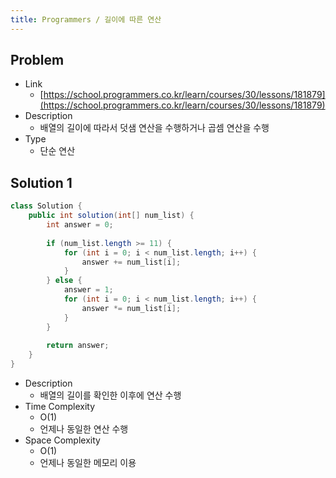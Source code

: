 ```yaml
---
title: Programmers / 길이에 따른 연산
---
```


## Problem

* Link
  * [https://school.programmers.co.kr/learn/courses/30/lessons/181879](https://school.programmers.co.kr/learn/courses/30/lessons/181879)
* Description
  * 배열의 길이에 따라서 덧샘 연산을 수행하거나 곱셈 연산을 수행
* Type
  * 단순 연산

## Solution 1

```java {caption="Solution 1", linenos=table}
class Solution {
    public int solution(int[] num_list) {
        int answer = 0;
        
        if (num_list.length >= 11) {
            for (int i = 0; i < num_list.length; i++) {
                answer += num_list[i];
            }
        } else {
            answer = 1;
            for (int i = 0; i < num_list.length; i++) {
                answer *= num_list[i];
            }
        }
        
        return answer;
    }
}
```

* Description
  * 배열의 길이를 확인한 이후에 연산 수행
* Time Complexity
  * O(1)
  * 언제나 동일한 연산 수행
* Space Complexity
  * O(1)
  * 언제나 동일한 메모리 이용